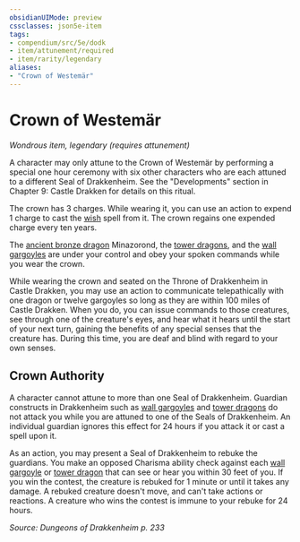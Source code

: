 ```yaml
---
obsidianUIMode: preview
cssclasses: json5e-item
tags:
- compendium/src/5e/dodk
- item/attunement/required
- item/rarity/legendary
aliases: 
- "Crown of Westemär"
---
```

# Crown of Westemär
*Wondrous item, legendary (requires attunement)*  


A character may only attune to the Crown of Westemär by performing a special one hour ceremony with six other characters who are each attuned to a different Seal of Drakkenheim. See the "Developments" section in Chapter 9: Castle Drakken for details on this ritual.

The crown has 3 charges. While wearing it, you can use an action to expend 1 charge to cast the [wish](Mechanics/spells/wish.md) spell from it. The crown regains one expended charge every ten years.

The [ancient bronze dragon](Mechanics/bestiary/dragon/ancient-bronze-dragon.md) Minazorond, the [tower dragons](Mechanics/bestiary/dragon/tower-dragon-dodk.md), and the [wall gargoyles](Mechanics/bestiary/elemental/wall-gargoyle-dodk.md) are under your control and obey your spoken commands while you wear the crown.

While wearing the crown and seated on the Throne of Drakkenheim in Castle Drakken, you may use an action to communicate telepathically with one dragon or twelve gargoyles so long as they are within 100 miles of Castle Drakken. When you do, you can issue commands to those creatures, see through one of the creature's eyes, and hear what it hears until the start of your next turn, gaining the benefits of any special senses that the creature has. During this time, you are deaf and blind with regard to your own senses.

## Crown Authority

A character cannot attune to more than one Seal of Drakkenheim. Guardian constructs in Drakkenheim such as [wall gargoyles](Mechanics/bestiary/elemental/wall-gargoyle-dodk.md) and [tower dragons](Mechanics/bestiary/dragon/tower-dragon-dodk.md) do not attack you while you are attuned to one of the Seals of Drakkenheim. An individual guardian ignores this effect for 24 hours if you attack it or cast a spell upon it.

As an action, you may present a Seal of Drakkenheim to rebuke the guardians. You make an opposed Charisma ability check against each [wall gargoyle](Mechanics/bestiary/elemental/wall-gargoyle-dodk.md) or [tower dragon](Mechanics/bestiary/dragon/tower-dragon-dodk.md) that can see or hear you within 30 feet of you. If you win the contest, the creature is rebuked for 1 minute or until it takes any damage. A rebuked creature doesn't move, and can't take actions or reactions. A creature who wins the contest is immune to your rebuke for 24 hours.

*Source: Dungeons of Drakkenheim p. 233*